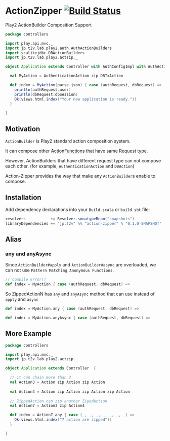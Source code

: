 # ActionZipper [![Build Status](https://travis-ci.org/t2v/action-zipper.svg?branch=feature%2Ftravis)](https://travis-ci.org/t2v/action-zipper)

Play2 ActionBuilder Composition Support

```scala
package controllers

import play.api.mvc._
import jp.t2v.lab.play2.auth.AuthActionBuilders
import scalikejdbc.DBActionBuilders
import jp.t2v.lab.play2.actzip._

object Application extends Controller with AuthConfigImpl with AuthActionBuilders with DBActionBuilders {

  val MyAction = AuthenticationAction zip DBTxAction

  def index = MyAction(parse.json) { case (authRequest, dbRequest) =>
    println(authRequest.user)
    println(dbRequest.dbSession)
    Ok(views.html.index("Your new application is ready."))
  }

}
```

## Motivation

`ActionBuilder` is Play2 standard action composition system. 

It can compose other [ActionFunction](https://www.playframework.com/documentation/2.3.x/ScalaActionsComposition#Different-request-types)s that have same Request type.

However, ActionBuilders that have different request type can not compose each other. (for example, `AuthenticationAction` and `DBAction`)

Action-Zipper provides the way that make any `ActionBuilder`s enable to compose.


## Installation

Add dependency declarations into your `Build.scala` or `build.sbt` file:

```scala
resolvers           += Resolver.sonatypeRepo("snapshots")
libraryDependencies += "jp.t2v" %% "action-zipper" % "0.1.0-SNAPSHOT"
```


## Alias

### any and anyAsync

Since `ActionBuilder#apply` and `ActionBuilder#async` are overloaded, we can not use `Pattern Matching Anonymous Functions`.

```scala
// compile error!!
def index = MyAction { case (authRequest, dbRequest) =>
```

So ZippedActionN has `any` and `anyAsync` method that can use instead of `apply` and `async`

```scala
def index = MyAction.any { case (authRequest, dbRequest) =>
```

```scala
def index = MyAction.anyAsync { case (authRequest, dbRequest) =>
```

## More Example

```scala
package controllers

import play.api.mvc._
import jp.t2v.lab.play2.actzip._

object Application extends Controller  {

  // it can chain more than 2
  val Action3 = Action zip Action zip Action
  
  val Action4 = Action zip Action zip Action zip Action
  
  // ZippedAction can zip another ZipedAction
  val Action7 = Action3 zip Action4

  def index = Action7.any { case (_, _, _, _, _, _, _) =>
    Ok(views.html.index("7 action are zipped"))
  }

}
```
